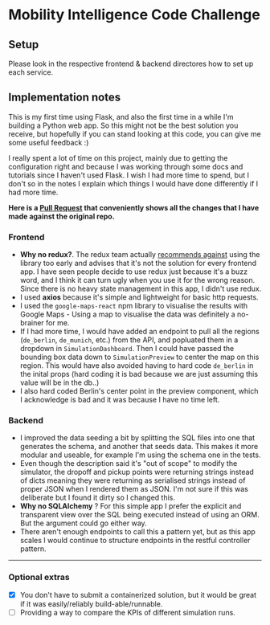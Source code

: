 # Mobility Intelligence Code Challenge

## Setup

Please look in the respective frontend & backend directores how to set up each service.

## Implementation notes

This is my first time using Flask, and also the first time in a while I'm building a Python web app. So this might not be the best solution you receive, but hopefully if you can stand looking at this code, you can give me some useful feedback :)

I really spent a lot of time on this project, mainly due to getting the configuration right and because I was working through some docs and tutorials since I haven't used Flask. I wish I had more time to spend, but I don't so in the notes I explain which things I would have done differently if I had more time.

**Here is a [Pull Request](https://github.com/MarcoPrins/vizualize-mi/pull/1/files) that conveniently shows all the changes that I have made against the original repo.**

### Frontend
* **Why no redux?**. The redux team actually [recommends against](https://redux.js.org/introduction/getting-started#should-you-use-redux) using the library too early and advises that it's not the solution for every frontend app. I have seen people decide to use redux just because it's a buzz word, and I think it can turn ugly when you use it for the wrong reason. Since there is no heavy state management in this app, I didn't use redux.
* I used **axios** because it's simple and lightweight for basic http requests.
* I used the `google-maps-react` npm library to visualise the results with Google Maps - Using a map to visualise the data was definitely a no-brainer for me.
* If I had more time, I would have added an endpoint to pull all the regions (`de_berlin`, `de_munich`, etc.) from the API, and popluated them in a dropdown in `SimulationDashboard`. Then I could have passed the bounding box data down to `SimulationPreview` to center the map on this region. This would have also avoided having to hard code `de_berlin` in the inital props (hard coding it is bad because we are just assuming this value will be in the db..)
* I also hard coded Berlin's center point in the preview component, which I acknowledge is bad and it was because I have no time left.

### Backend
* I improved the data seeding a bit by splitting the SQL files into one that generates the schema, and another that seeds data. This makes it more modular and useable, for example I'm using the schema one in the tests.
* Even though the description said it's "out of scope" to modify the simulator, the dropoff and pickup points were returning strings instead of dicts meaning they were returning as serialised strings instead of proper JSON when I rendered them as JSON. I'm not sure if this was deliberate but I found it dirty so I changed this.
* **Why no SQLAlchemy** ? For this simple app I prefer the explicit and transparent view over the SQL being executed instead of using an ORM. But the argument could go either way.
* There aren't enough endpoints to call this a pattern yet, but as this app scales I would continue to structure endpoints in the restful controller pattern.

----

### Optional extras
- [x] You don't have to submit a containerized solution, but it would be great if it was easily/reliably build-able/runnable.
- [ ] Providing a way to compare the KPIs of different simulation runs.
